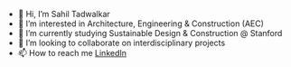 - 👋 Hi, I’m Sahil Tadwalkar
- 👀 I’m interested in Architecture, Engineering & Construction (AEC)
- 🌱 I’m currently studying Sustainable Design & Construction @ Stanford
- 💞️ I’m looking to collaborate on interdisciplinary projects
- 📫 How to reach me [LinkedIn](https://www.linkedin.com/in/sahil-tadwalkar/)

<!---
stadwalkar/stadwalkar is a ✨ special ✨ repository because its `README.md` (this file) appears on your GitHub profile.
You can click the Preview link to take a look at your changes.
--->
